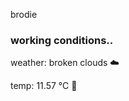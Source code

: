 brodie

<!--weather_start-->
### working conditions..

weather: broken clouds ☁️

temp: 11.57 °C 👕

<!--weather_end-->
